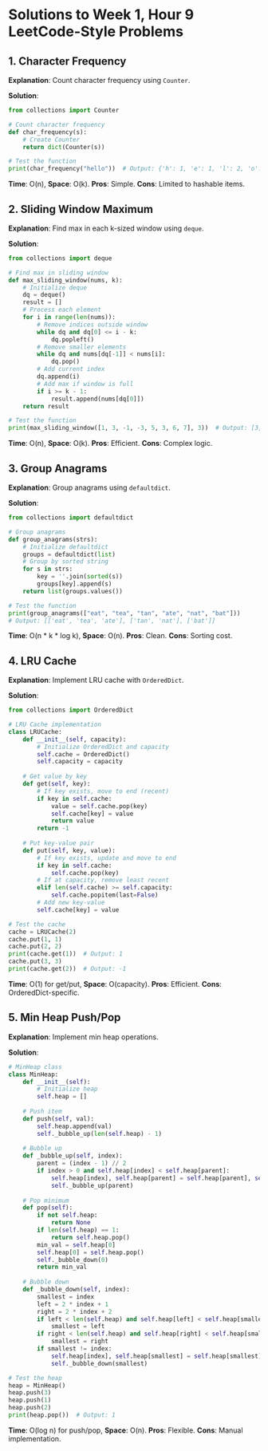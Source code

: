 # Solutions to Week 1, Hour 9 LeetCode-Style Problems

## 1. Character Frequency
**Explanation**: Count character frequency using `Counter`.

**Solution**:
```python
from collections import Counter

# Count character frequency
def char_frequency(s):
    # Create Counter
    return dict(Counter(s))

# Test the function
print(char_frequency("hello"))  # Output: {'h': 1, 'e': 1, 'l': 2, 'o': 1}
```
**Time**: O(n), **Space**: O(k). **Pros**: Simple. **Cons**: Limited to hashable items.

## 2. Sliding Window Maximum
**Explanation**: Find max in each k-sized window using `deque`.

**Solution**:
```python
from collections import deque

# Find max in sliding window
def max_sliding_window(nums, k):
    # Initialize deque
    dq = deque()
    result = []
    # Process each element
    for i in range(len(nums)):
        # Remove indices outside window
        while dq and dq[0] <= i - k:
            dq.popleft()
        # Remove smaller elements
        while dq and nums[dq[-1]] < nums[i]:
            dq.pop()
        # Add current index
        dq.append(i)
        # Add max if window is full
        if i >= k - 1:
            result.append(nums[dq[0]])
    return result

# Test the function
print(max_sliding_window([1, 3, -1, -3, 5, 3, 6, 7], 3))  # Output: [3, 3, 5, 5, 6, 7]
```
**Time**: O(n), **Space**: O(k). **Pros**: Efficient. **Cons**: Complex logic.

## 3. Group Anagrams
**Explanation**: Group anagrams using `defaultdict`.

**Solution**:
```python
from collections import defaultdict

# Group anagrams
def group_anagrams(strs):
    # Initialize defaultdict
    groups = defaultdict(list)
    # Group by sorted string
    for s in strs:
        key = ''.join(sorted(s))
        groups[key].append(s)
    return list(groups.values())

# Test the function
print(group_anagrams(["eat", "tea", "tan", "ate", "nat", "bat"]))  
# Output: [['eat', 'tea', 'ate'], ['tan', 'nat'], ['bat']]
```
**Time**: O(n * k * log k), **Space**: O(n). **Pros**: Clean. **Cons**: Sorting cost.

## 4. LRU Cache
**Explanation**: Implement LRU cache with `OrderedDict`.

**Solution**:
```python
from collections import OrderedDict

# LRU Cache implementation
class LRUCache:
    def __init__(self, capacity):
        # Initialize OrderedDict and capacity
        self.cache = OrderedDict()
        self.capacity = capacity
    
    # Get value by key
    def get(self, key):
        # If key exists, move to end (recent)
        if key in self.cache:
            value = self.cache.pop(key)
            self.cache[key] = value
            return value
        return -1
    
    # Put key-value pair
    def put(self, key, value):
        # If key exists, update and move to end
        if key in self.cache:
            self.cache.pop(key)
        # If at capacity, remove least recent
        elif len(self.cache) >= self.capacity:
            self.cache.popitem(last=False)
        # Add new key-value
        self.cache[key] = value

# Test the cache
cache = LRUCache(2)
cache.put(1, 1)
cache.put(2, 2)
print(cache.get(1))  # Output: 1
cache.put(3, 3)
print(cache.get(2))  # Output: -1
```
**Time**: O(1) for get/put, **Space**: O(capacity). **Pros**: Efficient. **Cons**: OrderedDict-specific.

## 5. Min Heap Push/Pop
**Explanation**: Implement min heap operations.

**Solution**:
```python
# MinHeap class
class MinHeap:
    def __init__(self):
        # Initialize heap
        self.heap = []
    
    # Push item
    def push(self, val):
        self.heap.append(val)
        self._bubble_up(len(self.heap) - 1)
    
    # Bubble up
    def _bubble_up(self, index):
        parent = (index - 1) // 2
        if index > 0 and self.heap[index] < self.heap[parent]:
            self.heap[index], self.heap[parent] = self.heap[parent], self.heap[index]
            self._bubble_up(parent)
    
    # Pop minimum
    def pop(self):
        if not self.heap:
            return None
        if len(self.heap) == 1:
            return self.heap.pop()
        min_val = self.heap[0]
        self.heap[0] = self.heap.pop()
        self._bubble_down(0)
        return min_val
    
    # Bubble down
    def _bubble_down(self, index):
        smallest = index
        left = 2 * index + 1
        right = 2 * index + 2
        if left < len(self.heap) and self.heap[left] < self.heap[smallest]:
            smallest = left
        if right < len(self.heap) and self.heap[right] < self.heap[smallest]:
            smallest = right
        if smallest != index:
            self.heap[index], self.heap[smallest] = self.heap[smallest], self.heap[index]
            self._bubble_down(smallest)

# Test the heap
heap = MinHeap()
heap.push(3)
heap.push(1)
heap.push(2)
print(heap.pop())  # Output: 1
```
**Time**: O(log n) for push/pop, **Space**: O(n). **Pros**: Flexible. **Cons**: Manual implementation.